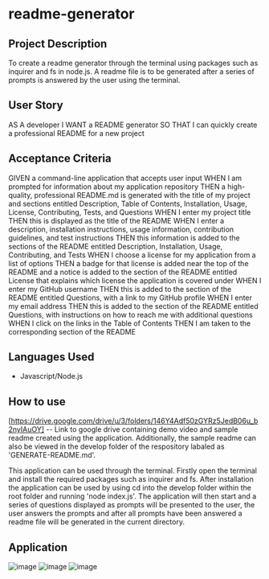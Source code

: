 # readme-generator


## Project Description

To create a readme generator through the terminal using packages such as inquirer and fs in node.js. A readme file is to be generated after a series of prompts is answered by the user using the terminal.

## User Story

AS A developer
I WANT a README generator
SO THAT I can quickly create a professional README for a new project


## Acceptance Criteria

GIVEN a command-line application that accepts user input
WHEN I am prompted for information about my application repository
THEN a high-quality, professional README.md is generated with the title of my project and sections entitled Description, Table of Contents, Installation, Usage, License, Contributing, Tests, and Questions
WHEN I enter my project title
THEN this is displayed as the title of the README
WHEN I enter a description, installation instructions, usage information, contribution guidelines, and test instructions
THEN this information is added to the sections of the README entitled Description, Installation, Usage, Contributing, and Tests
WHEN I choose a license for my application from a list of options
THEN a badge for that license is added near the top of the README and a notice is added to the section of the README entitled License that explains which license the application is covered under
WHEN I enter my GitHub username
THEN this is added to the section of the README entitled Questions, with a link to my GitHub profile
WHEN I enter my email address
THEN this is added to the section of the README entitled Questions, with instructions on how to reach me with additional questions
WHEN I click on the links in the Table of Contents
THEN I am taken to the corresponding section of the README

## Languages Used

- Javascript/Node.js

## How to use
[https://drive.google.com/drive/u/3/folders/146Y4Adf50zGYRz5JedB06u_b2nyIAuOY] -- Link to google drive containing demo video and sample readme created using the application. Additionally, the sample readme can also be viewed in the develop folder of the respository labaled as 'GENERATE-README.md'.

This application can be used through the terminal. Firstly open the terminal and install the required packages such as inquirer and fs. After installation the application can be used by using cd into the develop folder within the root folder and running 'node index.js'. The application will then start and a series of questions displayed as prompts will be presented to the user, the user answers the prompts and after all prompts have been answered a readme file will be generated in the current directory.



## Application
![image](https://user-images.githubusercontent.com/56829664/228962292-e1ceff1c-d102-4ea2-844a-1f39f738376f.png)
![image](https://user-images.githubusercontent.com/56829664/228962414-83b73084-6721-4732-b71b-4f179647c33c.png)
![image](https://user-images.githubusercontent.com/56829664/228962509-00b9056d-deab-4ae5-865c-5c8e97826e89.png)
